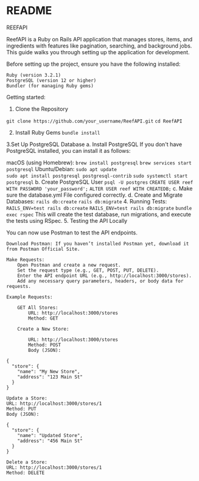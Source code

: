 # README
REEFAPI

ReefAPI is a Ruby on Rails API application that manages stores, items, and ingredients with features like pagination, searching, and background jobs. This guide walks you through setting up the application for development.

Before setting up the project, ensure you have the following installed:

    Ruby (version 3.2.1)
    PostgreSQL (version 12 or higher)
    Bundler (for managing Ruby gems)

Getting started:
1. Clone the Repository

`git clone https://github.com/your_username/ReefAPI.git`
`cd ReefAPI`

2. Install Ruby Gems
`bundle install`

3.Set Up PostgreSQL Database
 a. Install PostgreSQL
  If you don't have PostgreSQL installed, you can install it as follows:

  macOS (using Homebrew):
  `brew install postgresql`
  `brew services start postgresql`
  Ubuntu/Debian:
  `sudo apt update`  
  `sudo apt install postgresql postgresql-contrib`
  `sudo systemctl start postgresql`
 b. Create PostgreSQL User
   `psql -U postgres`
   `CREATE USER reef WITH PASSWORD 'your_password';`
   `ALTER USER reef WITH CREATEDB;`
 c. Make sure the database.yml File configured correctly.
 d. Create and Migrate Databases:
    `rails db:create`
    `rails db:migrate`
4. Running Tests:
    `RAILS_ENV=test rails db:create`
    `RAILS_ENV=test rails db:migrate`
    `bundle exec rspec`
    This will create the test database, run migrations, and execute the tests using RSpec.
5. Testing the API Locally

You can now use Postman to test the API endpoints.

    Download Postman: If you haven’t installed Postman yet, download it from Postman Official Site.

    Make Requests:
        Open Postman and create a new request.
        Set the request type (e.g., GET, POST, PUT, DELETE).
        Enter the API endpoint URL (e.g., http://localhost:3000/stores).
        Add any necessary query parameters, headers, or body data for requests.

    Example Requests:

        GET All Stores:
            URL: http://localhost:3000/stores
            Method: GET

        Create a New Store:

            URL: http://localhost:3000/stores
            Method: POST
            Body (JSON):

    {
      "store": {
        "name": "My New Store",
        "address": "123 Main St"
      }
    }

    Update a Store:
    URL: http://localhost:3000/stores/1
    Method: PUT
    Body (JSON):

    {
      "store": {
        "name": "Updated Store",
        "address": "456 Main St"
      }
    }

    Delete a Store:
    URL: http://localhost:3000/stores/1
    Method: DELETE
